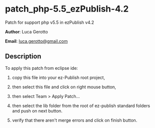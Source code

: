 # patch_php-5.5_ezPublish-4.2
Patch for support php v5.5 in ezPublish v4.2

**Author**: Luca Gerotto

**Email**: luca.gerotto@gmail.com

## Description
To apply this patch from eclipse ide:

1. copy this file into your ez-Publish root project,

2. then select this file and click on right mouse button,

3. then select Team > Apply Patch...

4. then select the lib folder from the root of ez-publish standard folders and push on next button.

5. verify that there aren't merge errors and click on finish button.
